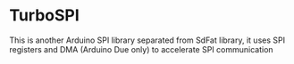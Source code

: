 # TurboSPI
This is another Arduino SPI library separated from SdFat library, it uses SPI registers and DMA (Arduino Due only) to accelerate SPI communication
